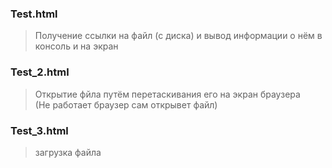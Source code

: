 ### Test.html 
> Получение ссылки на файл (с диска) и 
вывод информации о нём в консоль и на экран    

### Test_2.html 
> Открытие фйла путём перетаскивания его на экран браузера    
> (Не работает браузер сам открывет файл)   

### Test_3.html     
> загрузка файла 